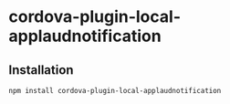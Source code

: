# cordova-plugin-local-applaudnotification

## Installation


```sh
npm install cordova-plugin-local-applaudnotification
```
